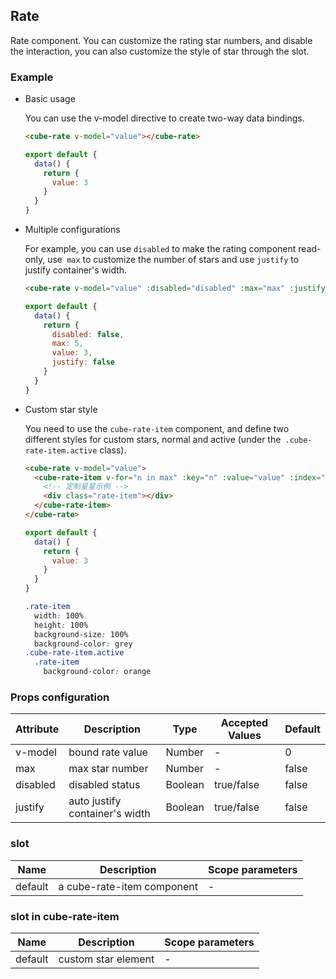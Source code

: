 ## Rate

  Rate component. You can customize the rating star numbers, and disable the interaction, you can also customize the style of star through the slot.

### Example

- Basic usage

  You can use the v-model directive to create two-way data bindings.

  ```html
  <cube-rate v-model="value"></cube-rate>
  ```

  ```javascript
  export default {
    data() {
      return {
        value: 3
      }
    }
  }
  ```

- Multiple configurations

  For example, you can use `disabled` to make the rating component read-only, use` max` to customize the number of stars and use `justify` to justify container's width.

  ```html
  <cube-rate v-model="value" :disabled="disabled" :max="max" :justify="justify"></cube-rate>
  ```

  ```javascript
  export default {
    data() {
      return {
        disabled: false,
        max: 5,
        value: 3,
        justify: false
      }
    }
  }
  ```

- Custom star style

  You need to use the `cube-rate-item` component, and define two different styles for custom stars, normal and active (under the` .cube-rate-item.active` class).

  ```html
  <cube-rate v-model="value">
    <cube-rate-item v-for="n in max" :key="n" :value="value" :index="n">
      <!-- 定制星星示例 -->
      <div class="rate-item"></div>
    </cube-rate-item>
  </cube-rate>
  ```

  ```javascript
  export default {
    data() {
      return {
        value: 3
      }
    }
  }
  ```

  ```css
  .rate-item
    width: 100%
    height: 100%
    background-size: 100%
    background-color: grey
  .cube-rate-item.active
    .rate-item
      background-color: orange
  ```

### Props configuration

| Attribute | Description | Type | Accepted Values | Default |
| - | - | - | - | - |
| v-model | bound rate value | Number | - | 0 |
| max | max star number | Number | - | false |
| disabled | disabled status | Boolean | true/false | false |
| justify | auto justify container's width | Boolean | true/false | false |

### slot

| Name | Description | Scope parameters |
| - | - | - |
| default | a cube-rate-item component | - |

### slot in cube-rate-item

| Name | Description | Scope parameters |
| - | - | - |
| default | custom star element | - |
